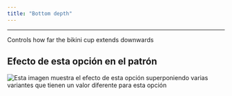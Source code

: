 ```yaml
---
title: "Bottom depth"
---
```


***

Controls how far the bikini cup extends downwards

## Efecto de esta opción en el patrón

![Esta imagen muestra el efecto de esta opción superponiendo varias variantes que tienen un valor diferente para esta opción](bee_bottomcupdepth_sample.svg "Efecto de esta opción en el patrón")
